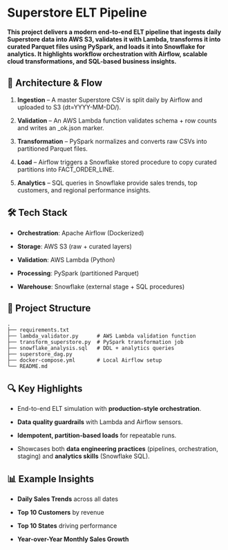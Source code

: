 Superstore ELT Pipeline
=======================

**This project delivers a modern end-to-end ELT pipeline that ingests daily Superstore data into AWS S3, validates it with Lambda, transforms it into curated Parquet files using PySpark, and loads it into Snowflake for analytics. It highlights workflow orchestration with Airflow, scalable cloud transformations, and SQL-based business insights.**

🚀 Architecture & Flow
----------------------

1.  **Ingestion** – A master Superstore CSV is split daily by Airflow and uploaded to S3 (dt=YYYY-MM-DD/).
    
2.  **Validation** – An AWS Lambda function validates schema + row counts and writes an \_ok.json marker.
    
3.  **Transformation** – PySpark normalizes and converts raw CSVs into partitioned Parquet files.
    
4.  **Load** – Airflow triggers a Snowflake stored procedure to copy curated partitions into FACT\_ORDER\_LINE.
    
5.  **Analytics** – SQL queries in Snowflake provide sales trends, top customers, and regional performance insights.
    

🛠️ Tech Stack
--------------

*   **Orchestration**: Apache Airflow (Dockerized)
    
*   **Storage**: AWS S3 (raw + curated layers)
    
*   **Validation**: AWS Lambda (Python)
    
*   **Processing**: PySpark (partitioned Parquet)
    
*   **Warehouse**: Snowflake (external stage + SQL procedures)
    

📂 Project Structure
--------------------

```text
.
├── requirements.txt                
├── lambda_validator.py      # AWS Lambda validation function
├── transform_superstore.py  # PySpark transformation job
├── snowflake_analysis.sql   # DDL + analytics queries
├── superstore_dag.py
├── docker-compose.yml       # Local Airflow setup
└── README.md

```

🔍 Key Highlights
-----------------

*   End-to-end ELT simulation with **production-style orchestration**.
    
*   **Data quality guardrails** with Lambda and Airflow sensors.
    
*   **Idempotent, partition-based loads** for repeatable runs.
    
*   Showcases both **data engineering practices** (pipelines, orchestration, staging) and **analytics skills** (Snowflake SQL).
    

📊 Example Insights
-------------------

*   **Daily Sales Trends** across all dates
    
*   **Top 10 Customers** by revenue
    
*   **Top 10 States** driving performance
    
*   **Year-over-Year Monthly Sales Growth**
